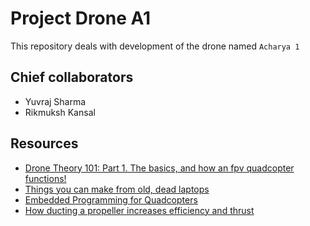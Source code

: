 # Project Drone A1
This repository deals with development of the drone named ```Acharya 1```

## Chief collaborators
- Yuvraj Sharma
- Rikmuksh Kansal

## Resources
- [Drone Theory 101: Part 1. The basics, and how an fpv quadcopter functions!](https://www.youtube.com/watch?v=K05UwsiqZ_E&feature=youtu.be)
- [Things you can make from old, dead laptops](https://www.youtube.com/watch?v=WLP_L7Mgz6M)
- [Embedded Programming for Quadcopters](https://www.youtube.com/watch?v=CHSYgLfhwUo)
- [How ducting a propeller increases efficiency and thrust](https://www.youtube.com/watch?v=Cew5JF8q6eY)

